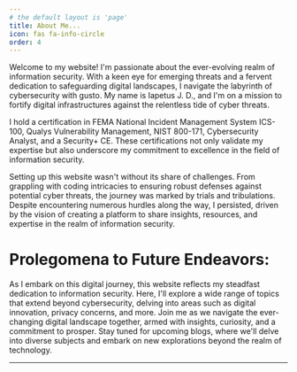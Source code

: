 ```yaml
---
# the default layout is 'page'
title: About Me...
icon: fas fa-info-circle
order: 4
---
```


Welcome to my website! I'm passionate about the ever-evolving realm of information security. With a keen eye for emerging threats and a fervent dedication to safeguarding digital landscapes, I navigate the labyrinth of cybersecurity with gusto. My name is Iapetus J. D., and I'm on a mission to fortify digital infrastructures against the relentless tide of cyber threats.

I hold a certification in FEMA National Incident Management System ICS-100, Qualys Vulnerability Management, NIST 800-171, Cybersecurity Analyst, and a Security+ CE. These certifications not only validate my expertise but also underscore my commitment to excellence in the field of information security.

Setting up this website wasn't without its share of challenges. From grappling with coding intricacies to ensuring robust defenses against potential cyber threats, the journey was marked by trials and tribulations. Despite encountering numerous hurdles along the way, I persisted, driven by the vision of creating a platform to share insights, resources, and expertise in the realm of information security.

# Prolegomena to Future Endeavors:

As I embark on this digital journey, this website reflects my steadfast dedication to information security. Here, I'll explore a wide range of topics that extend beyond cybersecurity, delving into areas such as digital innovation, privacy concerns, and more. Join me as we navigate the ever-changing digital landscape together, armed with insights, curiosity, and a commitment to prosper. Stay tuned for upcoming blogs, where we'll delve into diverse subjects and embark on new explorations beyond the realm of technology.

---
